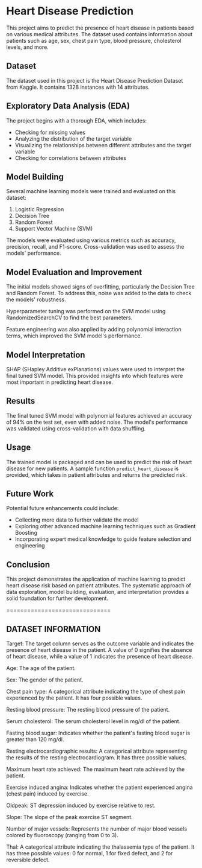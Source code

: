 # Heart Disease Prediction

This project aims to predict the presence of heart disease in patients based on various medical attributes. The dataset used contains information about patients such as age, sex, chest pain type, blood pressure, cholesterol levels, and more.

## Dataset

The dataset used in this project is the Heart Disease Prediction Dataset from Kaggle. It contains 1328 instances with 14 attributes.

## Exploratory Data Analysis (EDA)

The project begins with a thorough EDA, which includes:
- Checking for missing values
- Analyzing the distribution of the target variable
- Visualizing the relationships between different attributes and the target variable
- Checking for correlations between attributes

## Model Building

Several machine learning models were trained and evaluated on this dataset:
1. Logistic Regression
2. Decision Tree
3. Random Forest
4. Support Vector Machine (SVM)

The models were evaluated using various metrics such as accuracy, precision, recall, and F1-score. Cross-validation was used to assess the models' performance.

## Model Evaluation and Improvement

The initial models showed signs of overfitting, particularly the Decision Tree and Random Forest. To address this, noise was added to the data to check the models' robustness.

Hyperparameter tuning was performed on the SVM model using RandomizedSearchCV to find the best parameters. 

Feature engineering was also applied by adding polynomial interaction terms, which improved the SVM model's performance.

## Model Interpretation

SHAP (SHapley Additive exPlanations) values were used to interpret the final tuned SVM model. This provided insights into which features were most important in predicting heart disease.

## Results

The final tuned SVM model with polynomial features achieved an accuracy of 94% on the test set, even with added noise. The model's performance was validated using cross-validation with data shuffling.

## Usage

The trained model is packaged and can be used to predict the risk of heart disease for new patients. A sample function `predict_heart_disease` is provided, which takes in patient attributes and returns the predicted risk.

## Future Work

Potential future enhancements could include:
- Collecting more data to further validate the model
- Exploring other advanced machine learning techniques such as Gradient Boosting
- Incorporating expert medical knowledge to guide feature selection and engineering

## Conclusion

This project demonstrates the application of machine learning to predict heart disease risk based on patient attributes. The systematic approach of data exploration, model building, evaluation, and interpretation provides a solid foundation for further development.


==============================
## DATASET INFORMATION

Target: The target column serves as the outcome variable and indicates the presence of heart disease in the patient. A value of 0 signifies the absence of heart disease, while a value of 1 indicates the presence of heart disease.

Age: The age of the patient.

Sex: The gender of the patient.

Chest pain type: A categorical attribute indicating the type of chest pain experienced by the patient. It has four possible values.

Resting blood pressure: The resting blood pressure of the patient.

Serum cholesterol: The serum cholesterol level in mg/dl of the patient.

Fasting blood sugar: Indicates whether the patient's fasting blood sugar is greater than 120 mg/dl.

Resting electrocardiographic results: A categorical attribute representing the results of the resting electrocardiogram. It has three possible values.

Maximum heart rate achieved: The maximum heart rate achieved by the patient.

Exercise induced angina: Indicates whether the patient experienced angina (chest pain) induced by exercise.

Oldpeak: ST depression induced by exercise relative to rest.

Slope: The slope of the peak exercise ST segment.

Number of major vessels: Represents the number of major blood vessels colored by fluoroscopy (ranging from 0 to 3).

Thal: A categorical attribute indicating the thalassemia type of the patient. It has three possible values: 0 for normal, 1 for fixed defect, and 2 for reversible defect.